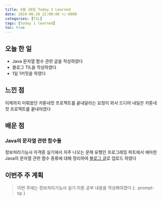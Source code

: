 ```yaml
---
title: 6월 20일 Today I Learned
date: 2024-06-20 22:00:00 +/-0000
categories: [TIL]
tags: [today i learned]
toc: true
---
```


## 오늘 한 일

* Java 문자열 함수 관련 글을 작성하였다
* 블로그 TIL을 작성하였다
* 1일 1커밋을 하였다

## 느낀 점

이제까지 미뤄왔던 카툰네컷 프로젝트를 끝내달라는 요청이 와서 드디어 내일은 카툰네컷 프로젝트를 끝내야겠다

## 배운 점

### Java의 문자열 관련 함수들

정보처리기능사 자격증 실기에서 자주 나오는 문제 유형인 프로그래밍 파트에서 애마한 Java의 문자열 관련 함수 종류에 대해 정리하여 [블로그 글](https://jangwoojun.github.io/posts/Java%EC%9D%98-%EB%AC%B8%EC%9E%90%EC%97%B4-%EA%B4%80%EB%A0%A8-%ED%95%A8%EC%88%98%EB%93%A4/)로 업로드 하였다


## 이번주 주 계획

> 이번 주에는 정보처리기능사 실기 이론 공부 내용을 작성해야겠다
{: .prompt-tip }

